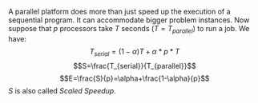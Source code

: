 A parallel platform does more than just speed up the execution of a sequential program. It can accommodate bigger problem instances.
Now suppose that $p$ processors take $T$ seconds ($T=T_{parallel}$) to run a job.
We have:$$T_{serial}=(1-\alpha)T+\alpha*p*T$$
$$S=\frac{T_{serial}}{T_{parallel}}$$
$$E=\frac{S}{p}=\alpha+\frac{1-\alpha}{p}$$
$S$ is also called *Scaled Speedup*.